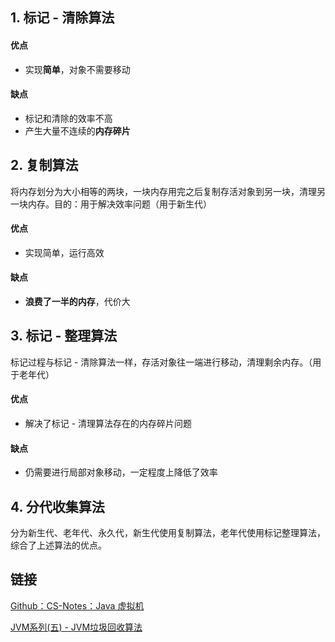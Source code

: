 ## 1. 标记 - 清除算法
#### 优点
* 实现**简单**，对象不需要移动
#### 缺点
* 标记和清除的效率不高
* 产生大量不连续的**内存碎片**

## 2. 复制算法
将内存划分为大小相等的两块，一块内存用完之后复制存活对象到另一块，清理另一块内存。目的：用于解决效率问题（用于新生代）
#### 优点
* 实现简单，运行高效
#### 缺点
* **浪费了一半的内存**，代价大

## 3. 标记 - 整理算法
标记过程与标记 - 清除算法一样，存活对象往一端进行移动，清理剩余内存。（用于老年代）
#### 优点
- 解决了标记 - 清理算法存在的内存碎片问题

#### 缺点
- 仍需要进行局部对象移动，一定程度上降低了效率


## 4. 分代收集算法
分为新生代、老年代、永久代，新生代使用复制算法，老年代使用标记整理算法，综合了上述算法的优点。

## 链接

[Github：CS-Notes：Java 虚拟机](http://www.cyc2018.xyz/Java/Java%20%E8%99%9A%E6%8B%9F%E6%9C%BA.html#%E5%9E%83%E5%9C%BE%E6%94%B6%E9%9B%86%E7%AE%97%E6%B3%95)

[JVM系列\(五\) - JVM垃圾回收算法](https://juejin.im/post/6844903639794843656#heading-12)